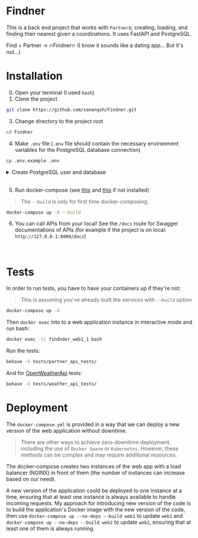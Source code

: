 # Findner
This is a back end project that works with `Partner`s; creating, loading, and finding their nearest given a coordinations.
It uses FastAPI and PostgreSQL.

Find + Partner -> 🔥Findner🔥 (I know it sounds like a dating app... But it's not...)

# Installation
0. Open your terminal (I used `bash`)
1. Clone the project
```bash
git clone https://github.com/sananqsh/Findner.git
```
3. Change directory to the project root
```bash
cd Findner
```
4. Make `.env` file (`.env` file should contain the necessary environment variables for the PostgreSQL database connection)
```bash
cp .env.example .env
```


<details>
<summary>Create PostgreSQL user and database</summary>

  
  First, you need to create a PostgreSQL user that you can use to interact with your database. You can do this from the PostgreSQL shell. The following steps are for a Linux-based system:
  
  - Log into PostgreSQL shell
  
  ```bash
  sudo -u postgres psql
  ```
  
  - Create a new PostgreSQL user
  
  ```sql
  CREATE USER yourusername WITH PASSWORD 'yourpassword';
  ```
  
  - Create a new database
  
  ```sql
  CREATE DATABASE yourdbname;
  ```
  
  - Grant privileges to your user for the new database
  
  ```sql
  GRANT ALL PRIVILEGES ON DATABASE yourdbname TO yourusername;
  ```
  
  - Optional: Sometimes PostgreSQL is configured to disallow non-superusers from creating databases or schema, and you might need to modify these configurations to suit your needs, or alter your user role to super user:
  
  ```sql
  ALTER USER yourusername WITH SUPERUSER
  
  # if you want to remove superuser privileges, you can do it with:
  # ALTER USER yourusername WITH NOSUPERUSER;
  ```
  
  - Exit the PostgreSQL shell
  
  ```sql
  \q
  ```
  
  > For the tutorial we went through, the `.env` should look like this (based on our docker-compose, the host would be *`db`*):
  ```
  DATABASE_USER=yourusername
  DATABASE_PASSWORD=yourpassword
  DATABASE_NAME=yourdbname
  DATABASE_HOST=db
  ```

</details>

<br>

5. Run docker-compose (see [this](https://docs.docker.com/engine/install/) and [this](https://docs.docker.com.zh.xy2401.com/v17.12/compose/install/) if not installed)
> The `--build` is only for first time docker-composing.
```bash
docker-compose up -d --build
```
6. You can call APIs from your local!
See the `/docs` route for Swagger documentations of APIs (for example if the project is on local: `http://127.0.0.1:8000/docs`)

<br>

# Tests

In order to run tests, you have to have your containers up if they're not:

> This is assuming you've already built the services with `--build` option

```bash
docker-compose up -d
```

Then `docker exec` into to a web application instance in interactive mode and run bash:

```bash
docker exec -ti findnder_web1_1 bash
```

Run the tests:
```bash
behave -k tests/partner_api_tests/ 
```
And for [OpenWeatherApi](http://openweathermap.org/current) tests:
```bash
behave -k tests/weather_api_tests/ 
```

# Deployment
The `docker-compose.yml` is provided in a way that we can deploy a new version of the web application without downtime.

> There are other ways to achieve zero-downtime deployment, including the use of `Docker Swarm` or `Kubernetes`. However, these methods can be complex and may require additional resources.

The docker-compose creates two instances of the web app with a load balancer (NGINX) in front of them (the number of instances can increase based on our need).

A new version of the application could be deployed to one instance at a time, ensuring that at least one instance is always available to handle incoming requests.
My approach for introducing new version of the code is to build the application's Docker image with the new version of the code, 
then use `docker-compose up --no-deps --build web1` to update `web1` and `docker-compose up --no-deps --build web2` to update `web2`, ensuring that at least one of them is always running.
